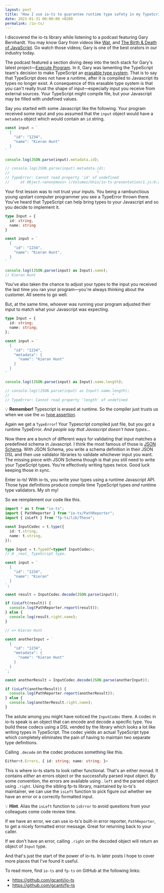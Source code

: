 ```yaml
---
layout: post
title: "How I use io-ts to guarantee runtime type safety in my TypeScript"
date: 2021-01-31 00:00:00 +0200
permalink: /io-ts/
---
```


I discovered the io-ts library while listening to a podcast featuring Gary Bernhardt. You may know Gary from videos like [Wat](https://www.destroyallsoftware.com/talks/wat), and [The Birth & Death of JavaScript](https://www.destroyallsoftware.com/talks/the-birth-and-death-of-javascript). Go watch those videos; Gary is one of the best orators in our industry today. 

The podcast featured a section diving deep into the tech stack for Gary's latest project—[Execute Program](https://www.executeprogram.com/). In it, Gary was lamenting the TypeScript team's decision to make TypeScript an [erasable type system](https://github.com/Microsoft/TypeScript/wiki/TypeScript-Design-Goals). That is to say that TypeScript does not have a runtime, after it is compiled to Javascript its types no longer exist. A consequence of this erasable type system is that you can't really trust the shape of input—especially input you receive from external sources. Your TypeScript might compile file, but your Javascript may be filled with undefined values. 

Say you started with some Javascript like the following. Your program received some input and you assumed that the `input` object would have a `metadata` object which would contain an `id` string.

```typescript
const input = `
  {
    "id": "1234",
    "name": "Kieran Hunt"
  }
`

console.log(JSON.parse(input).metadata.id);

// console.log(JSON.parse(input).metadata.id);
//                                        ^
// TypeError: Cannot read property 'id' of undefined
//     at Object.<anonymous> (/Volumes/Unix/io-ts-presentation/1.js:6:28)
```

Your first lesson was to not trust your inputs. You being a rambunctious young upstart computer programmer you see a TypeError thrown there. You've heard that TypeScript can help bring types to your Javascript and so you decide to implement it.

```typescript
type Input = {
  id: string,
  name: string
}

const input = `
  {
    "id": "1234",
    "name": "Kieran Hunt",
  }
`

console.log((JSON.parse(input) as Input).name);
// Kieran Hunt
```

You've also taken the chance to adjust your types to the input you received the last time you ran your program—you're always thinking about the customer. All seems to go well. 

But, at the same time, whoever was running your program adjusted their input to match what your Javascript was expecting. 

```typescript
type Input = {
  id: string;
  name: string;
};

const input = `
  {
    "id": "1234",
    "metadata": {
      "name": "Kieran Hunt"
    }
  }
`

console.log((JSON.parse(input) as Input).name.length);

// console.log((JSON.parse(input) as Input).name.length);
//                                               ^
// TypeError: Cannot read property 'length' of undefined
```

💡 **Remember!** Typescript is erased at runtime. So the compiler just trusts us when we use the `as` [type assertion](https://www.typescriptlang.org/docs/handbook/basic-types.html#type-assertions).

Again we get a `TypeError`! Your Typescript compiled just file, but you got a runtime TypeError. *And people say that Javascript doesn't have types...*

Now there are a bunch of different ways for validating that input matches a predefined schema in Javascript. I think the most famous of those is [JSON Schema](https://json-schema.org/). With JSON Schema, you write a schema definition in their JSON DSL and then use validator libraries to validate whichever input you want. The missing piece with JSON Schema though is that you still need to write your TypeScript types. You're effectively writing types twice. Good luck keeping those in sync. 

Enter io-ts! With io-ts, you write your types using a runtime Javascript API. Those type definitions  produce compile time TypeScript types *and* runtime type validators. My oh my!

So we reimplement our code like this.

```typescript
import * as t from "io-ts";
import { PathReporter } from "io-ts/PathReporter";
import { isLeft } from "fp-ts/lib/These";

const InputCodec = t.type({
  id: t.string,
  name: t.string,
});

type Input = t.TypeOf<typeof InputCodec>;
// A _real_ TypeScript type.

const input = `
  {
    "id": "1234",
    "name": "Kieran"
  }
`;

const result = InputCodec.decode(JSON.parse(input));

if (isLeft(result)) {
  console.log(PathReporter.report(result));
} else {
  console.log(result.right.name);
}

// => Kieran Hunt

const anotherInput = `
  {
    "id": "1234",
    "metadata": {
      "name": "Kieran Hunt"
    }
  }
`;

const anotherResult = InputCodec.decode(JSON.parse(anotherInput));

if (isLeft(anotherResult)) {
  console.log(PathReporter.report(anotherResult));
} else {
  console.log(anotherResult.right.name);
}
```

The astute among you might have noticed the `InputCodec` there. A codec in io-ts speak is an object that can encode and decode a specific type. You build these codecs using a DSL vended by the library which looks a lot like writing types in TypeScript. The codec yields an actual TypeScript type which completely eliminates the pain of having to maintain two separate type definitions.

Calling `.decode` on the codec produces something like this.

```typescript
Either<t.Errors, { id: string; name: string; }>
```

This is where io-ts starts to look rather functional. That's an either monad. It contains *either* an errors object or the successfully parsed input object. By some convention, the errors are available using `.left` and the parsed object using `.right`. Using the sibling fp-ts library, maintained by io-ts's maintainer, we can use the `isLeft` function to pick figure out whether we have an error or a correctly formatted input.

💡 **Hint**. Alias the `isLeft` function to `isError` to avoid questions from your colleagues come code review time.

If we have an error, we can use io-ts's built-in error reporter, `PathReporter`, to get a nicely formatted error message. Great for returning back to your caller. 

If we don't have an error, calling `.right` on the decoded object will return an object of `Input` type.

And that's just the start of the power of io-ts. In later posts I hope to cover more places that I've found it useful.

To read more, find `io-ts` and `fp-ts` on GitHub at the following links:
- <https://github.com/gcanti/io-ts>
- <https://github.com/gcanti/fp-ts>